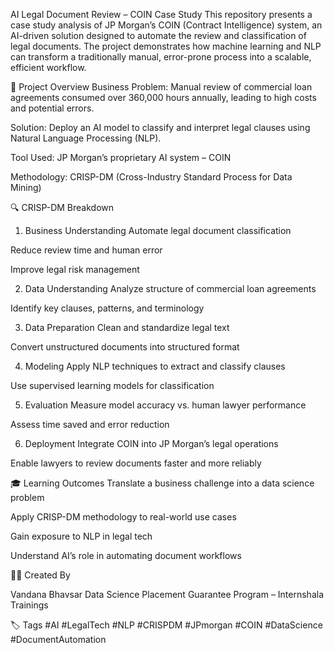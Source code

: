 AI Legal Document Review – COIN Case Study
This repository presents a case study analysis of JP Morgan’s COIN (Contract Intelligence) system, an AI-driven solution designed to automate the review and classification of legal documents. The project demonstrates how machine learning and NLP can transform a traditionally manual, error-prone process into a scalable, efficient workflow.

🧠 Project Overview
Business Problem: Manual review of commercial loan agreements consumed over 360,000 hours annually, leading to high costs and potential errors.

Solution: Deploy an AI model to classify and interpret legal clauses using Natural Language Processing (NLP).

Tool Used: JP Morgan’s proprietary AI system – COIN

Methodology: CRISP-DM (Cross-Industry Standard Process for Data Mining)

🔍 CRISP-DM Breakdown
1. Business Understanding
Automate legal document classification

Reduce review time and human error

Improve legal risk management

2. Data Understanding
Analyze structure of commercial loan agreements

Identify key clauses, patterns, and terminology

3. Data Preparation
Clean and standardize legal text

Convert unstructured documents into structured format

4. Modeling
Apply NLP techniques to extract and classify clauses

Use supervised learning models for classification

5. Evaluation
Measure model accuracy vs. human lawyer performance

Assess time saved and error reduction

6. Deployment
Integrate COIN into JP Morgan’s legal operations

Enable lawyers to review documents faster and more reliably

🎓 Learning Outcomes
Translate a business challenge into a data science problem

Apply CRISP-DM methodology to real-world use cases

Gain exposure to NLP in legal tech

Understand AI’s role in automating document workflows

👩‍💻 Created By

Vandana Bhavsar
Data Science Placement Guarantee Program – Internshala Trainings

🏷️ Tags
#AI #LegalTech #NLP #CRISPDM #JPmorgan #COIN #DataScience #DocumentAutomation
